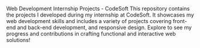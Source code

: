 Web Development Internship Projects - CodeSoft
This repository contains the projects I developed during my internship at CodeSoft.
It showcases my web development skills and includes a variety of projects covering front-end and back-end development, and responsive design.
Explore to see my progress and contributions in crafting functional and interactive web solutions!
